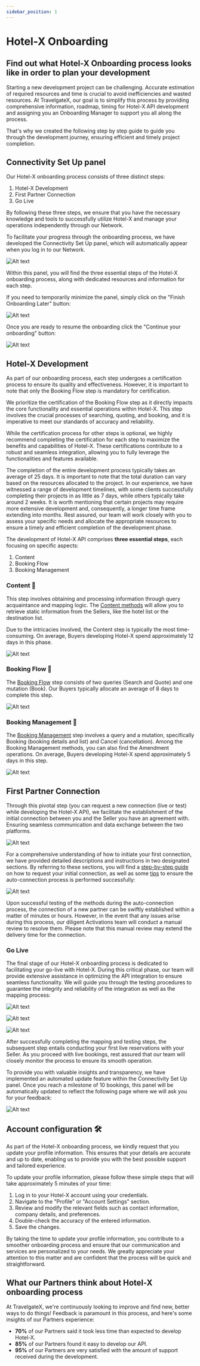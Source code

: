 ```yaml
---
sidebar_position: 1
---
```


# Hotel-X Onboarding

## Find out what Hotel-X Onboarding process looks like in order to plan your development


Starting a new development project can be challenging. Accurate estimation of required resources and time is crucial to avoid inefficiencies and wasted resources. At TravelgateX, our goal is to simplify this process by providing comprehensive information, roadmap, timing for Hotel-X API development and assigning you an Onboarding Manager to support you all along the process. 


That's why we created the following step by step guide to guide you through the development journey, ensuring efficient and timely project completion. 
 
 ## Connectivity Set Up panel

Our Hotel-X onboarding process consists of three distinct steps:

1. Hotel-X Development
1. First Partner Connection
1. Go Live

By following these three steps, we ensure that you have the necessary knowledge and tools to successfully utilize Hotel-X and manage your operations independently through our Network.


To facilitate your progress through the onboarding process, we have developed the Connectivity Set Up panel, which will automatically appear when you log in to our Network.

![Alt text](image.png)

Within this panel, you will find the three essential steps of the Hotel-X onboarding process, along with dedicated resources and information for each step.

If you need to temporarily minimize the panel, simply click on the "Finish Onboarding Later" button:

![Alt text](image-1.png)

Once you are ready to resume the onboarding click the "Continue your onboarding" button:

![Alt text](image-3.png)

## Hotel-X Development

As part of our onboarding process, each step undergoes a certification process to ensure its quality and effectiveness. However, it is important to note that only the Booking Flow step is mandatory for certification.

We prioritize the certification of the Booking Flow step as it directly impacts the core functionality and essential operations within Hotel-X. This step involves the crucial processes of searching, quoting, and booking, and it is imperative to meet our standards of accuracy and reliability.

While the certification process for other steps is optional, we highly recommend completing the certification for each step to maximize the benefits and capabilities of Hotel-X. These certifications contribute to a robust and seamless integration, allowing you to fully leverage the functionalities and features available.

The completion of the entire development process typically takes an average of 25 days. It is important to note that the total duration can vary based on the resources allocated to the project. In our experience, we have witnessed a range of development timelines, with some clients successfully completing their projects in as little as 7 days, while others typically take around 2 weeks. It is worth mentioning that certain projects may require more extensive development and, consequently, a longer time frame extending into months. Rest assured, our team will work closely with you to assess your specific needs and allocate the appropriate resources to ensure a timely and efficient completion of the development phase.

The development of Hotel-X API comprises **three essential steps**, each focusing on specific aspects:

1. Content
1. Booking Flow
1. Booking Management

### Content 🏨
This step involves obtaining and processing information through query acquaintance and mapping logic. The [Content methods](https://docs.travelgatex.com/connectiontypesbuyers/hotel-x/methods/staticcontent/) will allow you to retrieve static information from the Sellers, like the hotel list or the destination list.

Due to the intricacies involved, the Content step is typically the most time-consuming. On average, Buyers developing Hotel-X spend approximately 12 days in this phase.

![Alt text](image-4.png)

### Booking Flow 🚀

The [Booking Flow](https://docs.travelgatex.com/connectiontypesbuyers/hotel-x/methods/bookingflow/) step consists of two queries (Search and Quote) and one mutation (Book). Our Buyers typically allocate an average of 8 days to complete this step.


![Alt text](image-5.png)

### Booking Management 🔎

The [Booking Management](https://docs.travelgatex.com/connectiontypesbuyers/hotel-x/methods/reservationmanagement/) step involves a query and a mutation, specifically Booking (booking details and list) and Cancel (cancellation). Among the Booking Management methods, you can also find the Amendment operations. On average, Buyers developing Hotel-X spend approximately 5 days in this step.


![Alt text](image-6.png)

## First Partner Connection

Through this pivotal step (you can request a new connection (live or test) while developing the Hotel-X API), we facilitate the establishment of the initial connection between you and the Seller you have an agreement with. Ensuring seamless communication and data exchange between the two platforms.

![Alt text](image-7.png)

For a comprehensive understanding of how to initiate your first connection, we have provided detailed descriptions and instructions in two designated sections. By referring to these sections, you will find a [step-by-step guide](https://knowledge.travelgate.com/auto-activations-quickguide) on how to request your initial connection, as well as some [tips](#) to ensure the auto-connection process is performed successfully:

![Alt text](image-8.png)

Upon successful testing of the methods during the auto-connection process, the connection of a new partner can be swiftly established within a matter of minutes or hours. However, in the event that any issues arise during this process, our diligent Activations team will conduct a manual review to resolve them. Please note that this manual review may extend the delivery time for the connection.

### Go Live

The final stage of our Hotel-X onboarding process is dedicated to facilitating your go-live with Hotel-X. During this critical phase, our team will provide extensive assistance in optimizing the API integration to ensure seamless functionality. We will guide you through the testing procedures to guarantee the integrity and reliability of the integration as well as the mapping process:

![Alt text](image-9.png)

![Alt text](image-10.png)

![Alt text](image-11.png)

After successfully completing the mapping and testing steps, the subsequent step entails conducting your first live reservations with your Seller. As you proceed with live bookings, rest assured that our team will closely monitor the process to ensure its smooth operation.

To provide you with valuable insights and transparency, we have implemented an automated update feature within the Connectivity Set Up panel. Once you reach a milestone of 10 bookings, this panel will be automatically updated to reflect the following page where we will ask you for your feedback:

![Alt text](image-12.png)

## Account configuration 🛠️

As part of the Hotel-X onboarding process, we kindly request that you update your profile information. This ensures that your details are accurate and up to date, enabling us to provide you with the best possible support and tailored experience.

To update your profile information, please follow these simple steps that will take approximately 5 minutes of your time:

1. Log in to your Hotel-X account using your credentials.
1. Navigate to the "Profile" or "Account Settings" section.
1. Review and modify the relevant fields such as contact information, company details, and preferences.
1. Double-check the accuracy of the entered information.
1. Save the changes. 


By taking the time to update your profile information, you contribute to a smoother onboarding process and ensure that our communication and services are personalized to your needs. We greatly appreciate your attention to this matter and are confident that the process will be quick and straightforward.

## What our Partners think about Hotel-X onboarding process

At TravelgateX, we're continuously looking to improve and find new, better ways to do things! Feedback is paramount in this process, and here's some insights of our Partners experience:

* **70%** of our Partners said it took less time than expected to develop Hotel-X.
* **85%** of our Partners found it easy to develop our API.
* **95%** of our Partners are very satisfied with the amount of support received during the development.